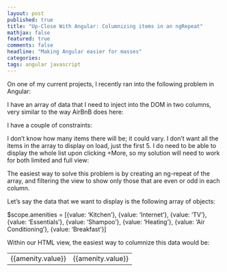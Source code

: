 ```yaml
---
layout: post
published: true
title: "Up-Close With Angular: Columnizing items in an ngRepeat"
mathjax: false
featured: true
comments: false
headline: "Making Angular easier for masses"
categories: 
tags: angular javascript
---
```


On one of my current projects, I recently ran into the following problem in Angular:

I have an array of data that I need to inject into the DOM in two columns, very similar to the way AirBnB does here:

I have a couple of constraints:

I don’t know how many items there will be; it could vary.
I don’t want all the items in the array to display on load, just the first 5.
I do need to be able to display the whole list upon clicking +More, so my solution will need to work for both limited and full view:


The easiest way to solve this problem is by creating an ng-repeat of the array, and filtering the view to show only those that are even or odd in each column.

Let’s say the data that we want to display is the following array of objects:

$scope.amenities =  [{value: ‘Kitchen’}, 
{value: ‘Internet’},
{value: ‘TV’},
{value: ‘Essentials’},
{value: ‘Shampoo’},
{value: ‘Heating’},
{value: ‘Air Conditioning’},
{value: ‘Breakfast’}]

Within our HTML view, the easiest way to columnize this data would be:


<table>
<tr>
<td ng-repeat=”amenity in amenities | limitTo: 3”>
<div ng-if=”$even”>{{amenity.value}}</div>
</td> 
<td ng-repeat=”amenity in amenities | limitTo: 2”>
<div ng-if=”$odd”> {{amenity.value}} </div>
</td>





